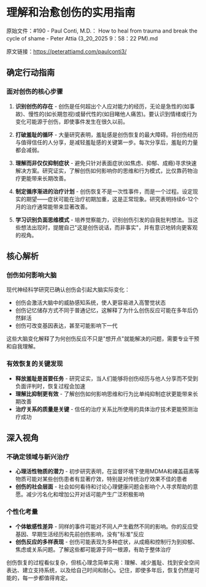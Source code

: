 # 理解和治愈创伤的实用指南

原始文件：#190 - Paul Conti, M.D.： How to heal from trauma and break the cycle of shame - Peter Attia (3_20_2025 9：58：22 PM).md

原文链接：https://peterattiamd.com/paulconti3/

## 确定行动指南

### 面对创伤的核心步骤

1. **识别创伤的存在** - 创伤是任何超出个人应对能力的经历，无论是急性的(如事故)、慢性的(如长期忽视)或替代性的(如目睹他人痛苦)。要认识到情绪或行为变化可能源于创伤，即使事件发生在很久以前。

2. **打破羞耻的循环** - 大量研究表明，羞耻感是创伤恢复的最大障碍。将创伤经历与值得信任的人分享，是减轻羞耻感的关键第一步。每次分享后，羞耻的力量都会减弱。

3. **理解而非仅仅抑制症状** - 避免只针对表面症状(如焦虑、抑郁、成瘾)寻求快速解决方案。研究证实，了解创伤如何影响你的思维和行为模式，比仅靠药物治疗更能带来长期改善。

4. **制定循序渐进的治疗计划** - 创伤恢复不是一次性事件，而是一个过程。设定现实的期望——症状可能在治疗初期加重，这是正常现象。研究表明持续6-12个月的治疗通常能带来显著改善。

5. **学习识别负面思维模式** - 培养觉察能力，识别创伤引发的自我批判想法。当这些想法出现时，提醒自己"这是创伤说话，而非事实"，并有意识地转向更客观的视角。

## 核心解析

### 创伤如何影响大脑

现代神经科学研究已确认创伤会引起大脑实际变化：

- 创伤会激活大脑中的威胁感知系统，使人更容易进入高警觉状态
- 创伤记忆储存方式不同于普通记忆，这解释了为什么创伤反应可能在多年后仍然鲜活
- 创伤可改变基因表达，甚至可能影响下一代

这些大脑变化解释了为何创伤反应不只是"想开点"就能解决的问题，需要专业干预和自我理解。

### 有效恢复的关键发现

- **释放羞耻是首要任务** - 研究证实，当人们能够将创伤经历与他人分享而不受到负面评判时，恢复过程会加速
- **理解比抑制更有效** - 了解创伤如何影响思维和行为比单纯抑制症状更能带来长期改善
- **治疗关系的质量是关键** - 信任的治疗关系比所使用的具体治疗技术更能预测治疗成功

## 深入视角

### 不确定领域与新兴治疗

- **心理活性物质的潜力** - 初步研究表明，在监督环境下使用MDMA和裸盖菇素等物质可能对某些创伤患者有显著疗效，特别是对传统治疗效果不佳的患者
- **创伤的社会层面** - 社会如何看待和讨论心理健康问题会影响个人寻求帮助的意愿。减少污名化和增加公开对话可能产生广泛积极影响

### 个性化考量

- **个体敏感性差异** - 同样的事件可能对不同人产生截然不同的影响。你的反应受基因、早期生活经历和先前创伤影响，没有"标准"反应
- **创伤反应的多样表现** - 创伤可能表现为多种症状，从成瘾和控制行为到抑郁、焦虑或关系问题。了解这些都可能源于同一根源，有助于整体治疗

创伤恢复的过程看似复杂，但核心理念简单实用：理解、减少羞耻、找到安全空间表达、建立支持系统，以及给自己时间和耐心。记住，即使多年后，恢复仍然是可能的，每一步都值得肯定。